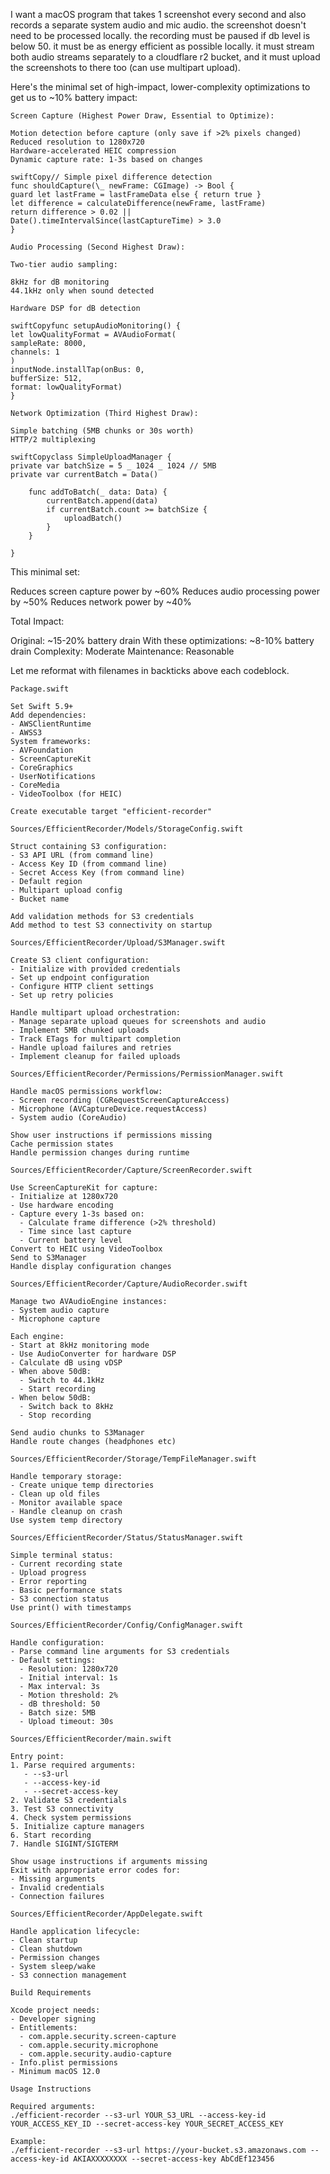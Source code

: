 I want a macOS program that takes 1 screenshot every second and also records a separate system audio and mic audio. the screenshot doesn't need to be processed locally. the recording must be paused if db level is below 50. it must be as energy efficient as possible locally. it must stream both audio streams separately to a cloudflare r2 bucket, and it must upload the screenshots to there too (can use multipart upload).

Here's the minimal set of high-impact, lower-complexity optimizations to get us to ~10% battery impact:

```
Screen Capture (Highest Power Draw, Essential to Optimize):

Motion detection before capture (only save if >2% pixels changed)
Reduced resolution to 1280x720
Hardware-accelerated HEIC compression
Dynamic capture rate: 1-3s based on changes

swiftCopy// Simple pixel difference detection
func shouldCapture(\_ newFrame: CGImage) -> Bool {
guard let lastFrame = lastFrameData else { return true }
let difference = calculateDifference(newFrame, lastFrame)
return difference > 0.02 ||
Date().timeIntervalSince(lastCaptureTime) > 3.0
}

Audio Processing (Second Highest Draw):

Two-tier audio sampling:

8kHz for dB monitoring
44.1kHz only when sound detected

Hardware DSP for dB detection

swiftCopyfunc setupAudioMonitoring() {
let lowQualityFormat = AVAudioFormat(
sampleRate: 8000,
channels: 1
)
inputNode.installTap(onBus: 0,
bufferSize: 512,
format: lowQualityFormat)
}

Network Optimization (Third Highest Draw):

Simple batching (5MB chunks or 30s worth)
HTTP/2 multiplexing

swiftCopyclass SimpleUploadManager {
private var batchSize = 5 _ 1024 _ 1024 // 5MB
private var currentBatch = Data()

    func addToBatch(_ data: Data) {
        currentBatch.append(data)
        if currentBatch.count >= batchSize {
            uploadBatch()
        }
    }

}
```

This minimal set:

Reduces screen capture power by ~60%
Reduces audio processing power by ~50%
Reduces network power by ~40%

Total Impact:

Original: ~15-20% battery drain
With these optimizations: ~8-10% battery drain
Complexity: Moderate
Maintenance: Reasonable

Let me reformat with filenames in backticks above each codeblock.

`Package.swift`

```
Set Swift 5.9+
Add dependencies:
- AWSClientRuntime
- AWSS3
System frameworks:
- AVFoundation
- ScreenCaptureKit
- CoreGraphics
- UserNotifications
- CoreMedia
- VideoToolbox (for HEIC)

Create executable target "efficient-recorder"
```

`Sources/EfficientRecorder/Models/StorageConfig.swift`

```
Struct containing S3 configuration:
- S3 API URL (from command line)
- Access Key ID (from command line)
- Secret Access Key (from command line)
- Default region
- Multipart upload config
- Bucket name

Add validation methods for S3 credentials
Add method to test S3 connectivity on startup
```

`Sources/EfficientRecorder/Upload/S3Manager.swift`

```
Create S3 client configuration:
- Initialize with provided credentials
- Set up endpoint configuration
- Configure HTTP client settings
- Set up retry policies

Handle multipart upload orchestration:
- Manage separate upload queues for screenshots and audio
- Implement 5MB chunked uploads
- Track ETags for multipart completion
- Handle upload failures and retries
- Implement cleanup for failed uploads
```

`Sources/EfficientRecorder/Permissions/PermissionManager.swift`

```
Handle macOS permissions workflow:
- Screen recording (CGRequestScreenCaptureAccess)
- Microphone (AVCaptureDevice.requestAccess)
- System audio (CoreAudio)

Show user instructions if permissions missing
Cache permission states
Handle permission changes during runtime
```

`Sources/EfficientRecorder/Capture/ScreenRecorder.swift`

```
Use ScreenCaptureKit for capture:
- Initialize at 1280x720
- Use hardware encoding
- Capture every 1-3s based on:
  - Calculate frame difference (>2% threshold)
  - Time since last capture
  - Current battery level
Convert to HEIC using VideoToolbox
Send to S3Manager
Handle display configuration changes
```

`Sources/EfficientRecorder/Capture/AudioRecorder.swift`

```
Manage two AVAudioEngine instances:
- System audio capture
- Microphone capture

Each engine:
- Start at 8kHz monitoring mode
- Use AudioConverter for hardware DSP
- Calculate dB using vDSP
- When above 50dB:
  - Switch to 44.1kHz
  - Start recording
- When below 50dB:
  - Switch back to 8kHz
  - Stop recording

Send audio chunks to S3Manager
Handle route changes (headphones etc)
```

`Sources/EfficientRecorder/Storage/TempFileManager.swift`

```
Handle temporary storage:
- Create unique temp directories
- Clean up old files
- Monitor available space
- Handle cleanup on crash
Use system temp directory
```

`Sources/EfficientRecorder/Status/StatusManager.swift`

```
Simple terminal status:
- Current recording state
- Upload progress
- Error reporting
- Basic performance stats
- S3 connection status
Use print() with timestamps
```

`Sources/EfficientRecorder/Config/ConfigManager.swift`

```
Handle configuration:
- Parse command line arguments for S3 credentials
- Default settings:
  - Resolution: 1280x720
  - Initial interval: 1s
  - Max interval: 3s
  - Motion threshold: 2%
  - dB threshold: 50
  - Batch size: 5MB
  - Upload timeout: 30s
```

`Sources/EfficientRecorder/main.swift`

```
Entry point:
1. Parse required arguments:
   - --s3-url
   - --access-key-id
   - --secret-access-key
2. Validate S3 credentials
3. Test S3 connectivity
4. Check system permissions
5. Initialize capture managers
6. Start recording
7. Handle SIGINT/SIGTERM

Show usage instructions if arguments missing
Exit with appropriate error codes for:
- Missing arguments
- Invalid credentials
- Connection failures
```

`Sources/EfficientRecorder/AppDelegate.swift`

```
Handle application lifecycle:
- Clean startup
- Clean shutdown
- Permission changes
- System sleep/wake
- S3 connection management
```

`Build Requirements`

```
Xcode project needs:
- Developer signing
- Entitlements:
  - com.apple.security.screen-capture
  - com.apple.security.microphone
  - com.apple.security.audio-capture
- Info.plist permissions
- Minimum macOS 12.0
```

`Usage Instructions`

```
Required arguments:
./efficient-recorder --s3-url YOUR_S3_URL --access-key-id YOUR_ACCESS_KEY_ID --secret-access-key YOUR_SECRET_ACCESS_KEY

Example:
./efficient-recorder --s3-url https://your-bucket.s3.amazonaws.com --access-key-id AKIAXXXXXXXX --secret-access-key AbCdEf123456
```
